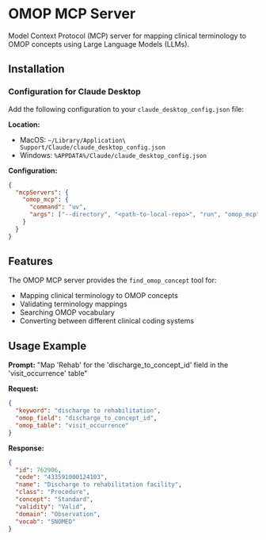 # OMOP MCP Server

Model Context Protocol (MCP) server for mapping clinical terminology to OMOP concepts using Large Language Models (LLMs).

## Installation

### Configuration for Claude Desktop

Add the following configuration to your `claude_desktop_config.json` file:

**Location:**

- MacOS: `~/Library/Application\ Support/Claude/claude_desktop_config.json`
- Windows: `%APPDATA%/Claude/claude_desktop_config.json`

**Configuration:**

```json
{
  "mcpServers": {
    "omop_mcp": {
      "command": "uv",
      "args": ["--directory", "<path-to-local-repo>", "run", "omop_mcp"]
    }
  }
}
```

## Features

The OMOP MCP server provides the `find_omop_concept` tool for:

- Mapping clinical terminology to OMOP concepts
- Validating terminology mappings
- Searching OMOP vocabulary
- Converting between different clinical coding systems

## Usage Example

**Prompt:**
"Map 'Rehab' for the 'discharge_to_concept_id' field in the 'visit_occurrence' table"

**Request:**

```json
{
  "keyword": "discharge to rehabilitation",
  "omop_field": "discharge_to_concept_id",
  "omop_table": "visit_occurrence"
}
```

**Response:**

```json
{
  "id": 762906,
  "code": "433591000124103",
  "name": "Discharge to rehabilitation facility",
  "class": "Procedure",
  "concept": "Standard",
  "validity": "Valid",
  "domain": "Observation",
  "vocab": "SNOMED"
}
```
